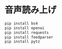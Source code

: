 # 音声読み上げ


```sh
pip install bs4
pip install openai
pip install requests
pip install feedparser
pip install pytz
```